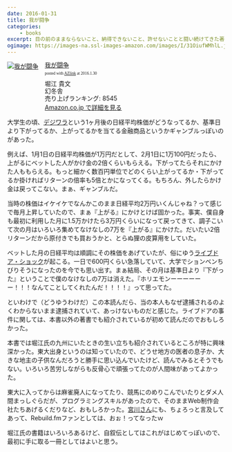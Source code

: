 ```yaml
---
date: 2016-01-31
title: 我が闘争
categories: 
    - books
excerpt: 目の前のままならないこと、納得できないこと、許せないことと闘い続けてきた著者が、自分の半生を正直に語りつくす。
ogimage: https://images-na.ssl-images-amazon.com/images/I/31OiufWMhlL.jpg
---
```


<div class="azlink-box"><div class="azlink-image" style="float:left"><a href="http://www.amazon.co.jp/exec/obidos/ASIN/4344027027/warikiru-22/ref=nosim/" name="azlinklink" target="_blank"><img src="https://images-na.ssl-images-amazon.com/images/I/31OiufWMhlL._SL160_.jpg" alt="我が闘争" style="border:none" /></a></div><div class="azlink-info" style="float:left;margin-left:15px;line-height:120%"><div class="azlink-name" style="margin-bottom:10px;line-height:120%"><a href="http://www.amazon.co.jp/exec/obidos/ASIN/4344027027/warikiru-22/ref=nosim/" name="azlinklink" target="_blank">我が闘争</a><div class="azlink-powered-date" style="font-size:7pt;margin-top:5px;font-family:verdana;line-height:120%">posted with <a href="http://sakuratan.biz/azlink/dp/%E6%88%91%E3%81%8C%E9%97%98%E4%BA%89/4344027027/warikiru-22" target="_blank">AZlink</a>  at 2016.1.30</div></div><div class="azlink-detail">堀江 貴文<br />幻冬舎<br />売り上げランキング: 8545<br /></div><div class="azlink-link" style="margin-top:5px"><a href="http://www.amazon.co.jp/exec/obidos/ASIN/4344027027/warikiru-22/ref=nosim/" target="_blank">Amazon.co.jp で詳細を見る</a></div></div><div class="azlink-footer" style="clear:left"></div></div>

大学生の頃、[デジワラ](http://www.smbcnikko.co.jp/news/release/2005/n_20050510_01.html)という1ヶ月後の日経平均株価がどうなってるか、基準日より下がってるか、上がってるかを当てる金融商品というかギャンブルっぽいのがあった。

例えば、1月1日の日経平均株価が1万円だとして、2月1日に1万100円だったら、上がるにベットした人がかけ金の2倍くらいもらえる。下がってたらそれにかけた人ももらえる。もっと細かく数百円単位でどのくらい上がってるか・下がってるか掛ければリターンの倍率も5倍とかになってくる。もちろん、外したらかけ金は戻ってこない。まぁ、ギャンブルだ。

当時の株価はイケイケでなんかこのまま日経平均2万円いくんじゃね？って感じで毎月上昇していたので、まぁ『上がる』にかけとけば固かった。事実、僕自身も最初に利用した月に1.5万かけたら3万円くらいになって戻ってきて、調子こいて次の月はいろいろ集めてなけなしの7万を『上がる』にかけた。だいたい2倍リターンだから原付きでも買おうかと、とらぬ狸の皮算用をしていた。

ベットした月の日経平均は順調にその株価をあげていたが、俗にゆう[ライブドア・ショック](https://ja.wikipedia.org/wiki/%E3%83%A9%E3%82%A4%E3%83%96%E3%83%89%E3%82%A2%E3%83%BB%E3%82%B7%E3%83%A7%E3%83%83%E3%82%AF)が起こる。一日で600円くらい急落していて、大学でションベンちびりそうになったのを今でも思い出す。まぁ結局、その月は基準日より『下がった』ということで僕のなけなしの7万は消えた。『ホリエモンーーーーーー！！！なんてことしてくれたんだ！！！！』って思ってた。

といわけで（どうゆうわけだ）この本読んだら、当の本人もなぜ逮捕されるのよくわからないまま逮捕されていて、あっけないものだと感じた。ライブドアの事件に関しては、本書以外の著書でも紹介されているが初めて読んだのでおもしろかった。

本書では堀江氏の九州にいたときの生い立ちも紹介されているところが特に興味深かった。東大出身というのは知っていたので、どうせ地方の医者の息子か、大きな地主の子供なんだろうと勝手に思い込んでいたけど、読んでみるとそうでもない。いろいろ苦労しながらも反骨心で頑張ってたのが人間味があってよかった。

東大に入ってからは麻雀廃人になってたり、競馬にのめりこんでいたりとダメ人間まっしぐらだが、プログラミングスキルがあったので、そのままWeb制作会社たちあげるくだりなど、おもしろかった。[宮川さん](https://twitter.com/miyagawa)にも、ちょろっと言及してあって、Rebuild.fmファンとしては、おぉ！ってなったｗ

堀江氏の書籍はいろいろあるけど、自叙伝としてはこれがはじめてっぽいので、最初に手に取る一冊としてはよいと思う。
